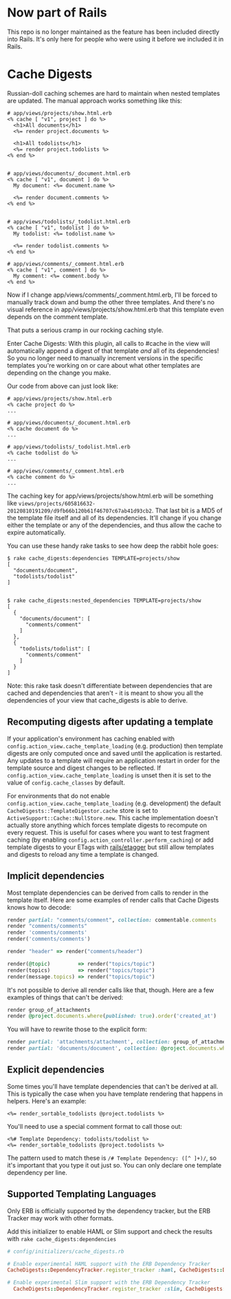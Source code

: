 Now part of Rails
=================

This repo is no longer maintained as the feature has been included directly into Rails. It's only here for people who were using it before we included it in Rails.


Cache Digests
=============

Russian-doll caching schemes are hard to maintain when nested templates are updated. The manual approach works something like this:

```HTML+ERB
# app/views/projects/show.html.erb
<% cache [ "v1", project ] do %>
  <h1>All documents</h1>
  <%= render project.documents %>

  <h1>All todolists</h1>
  <%= render project.todolists %>
<% end %>


# app/views/documents/_document.html.erb
<% cache [ "v1", document ] do %>
  My document: <%= document.name %>

  <%= render document.comments %>
<% end %>


# app/views/todolists/_todolist.html.erb
<% cache [ "v1", todolist ] do %>
  My todolist: <%= todolist.name %>

  <%= render todolist.comments %>
<% end %>

# app/views/comments/_comment.html.erb
<% cache [ "v1", comment ] do %>
  My comment: <%= comment.body %>
<% end %>
```

Now if I change app/views/comments/_comment.html.erb, I'll be forced to manually track down and bump the other three templates. And there's no visual reference in app/views/projects/show.html.erb that this template even depends on the comment template.

That puts a serious cramp in our rocking caching style.

Enter Cache Digests: With this plugin, all calls to #cache in the view will automatically append a digest of that template _and_ all of its dependencies! So you no longer need to manually increment versions in the specific templates you're working on or care about what other templates are depending on the change you make.

Our code from above can just look like:

```HTML+ERB
# app/views/projects/show.html.erb
<% cache project do %>
...

# app/views/documents/_document.html.erb
<% cache document do %>
...

# app/views/todolists/_todolist.html.erb
<% cache todolist do %>
...

# app/views/comments/_comment.html.erb
<% cache comment do %>
...
```

The caching key for app/views/projects/show.html.erb will be something like `views/projects/605816632-20120810191209/d9fb66b120b61f46707c67ab41d93cb2`. That last bit is a MD5 of the template file itself and all of its dependencies. It'll change if you change either the template or any of the dependencies, and thus allow the cache to expire automatically.

You can use these handy rake tasks to see how deep the rabbit hole goes:

```
$ rake cache_digests:dependencies TEMPLATE=projects/show
[
  "documents/document",
  "todolists/todolist"
]


$ rake cache_digests:nested_dependencies TEMPLATE=projects/show
[
  {
    "documents/document": [
      "comments/comment"
    ]
  },
  {
    "todolists/todolist": [
      "comments/comment"
    ]
  }
]
```
Note: this rake task doesn't differentiate between dependencies that are cached and dependencies that aren't - it is meant to show you all the dependencies of your view that cache_digests is able to derive.

Recomputing digests after updating a template
---------------------------------------------

If your application's environment has caching enabled with `config.action_view.cache_template_loading` (e.g. production) then template digests are only computed once and saved until the application is restarted. Any updates to a template will require an application restart in order for the template source and digest changes to be reflected. If `config.action_view.cache_template_loading` is unset then it is set to the value of `config.cache_classes` by default.

For environments that do not enable `config.action_view.cache_template_loading` (e.g. development) the default `CacheDigests::TemplateDigestor.cache` store is set to `ActiveSupport::Cache::NullStore.new`. This cache implementation doesn't actually store anything which forces template digests to recompute on every request. This is useful for cases where you want to test fragment caching (by enabling `config.action_controller.perform_caching`) or add template digests to your ETags with [rails/etagger](https://github.com/rails/etagger) but still allow templates and digests to reload any time a template is changed.

Implicit dependencies
---------------------

Most template dependencies can be derived from calls to render in the template itself. Here are some examples of render calls that Cache Digests knows how to decode:

```ruby
render partial: "comments/comment", collection: commentable.comments
render "comments/comments"
render 'comments/comments'
render('comments/comments')

render "header" => render("comments/header")

render(@topic)         => render("topics/topic")
render(topics)         => render("topics/topic")
render(message.topics) => render("topics/topic")
```

It's not possible to derive all render calls like that, though. Here are a few examples of things that can't be derived:

```ruby
render group_of_attachments
render @project.documents.where(published: true).order('created_at')
```

You will have to rewrite those to the explicit form:

```ruby
render partial: 'attachments/attachment', collection: group_of_attachments
render partial: 'documents/document', collection: @project.documents.where(published: true).order('created_at')
```

Explicit dependencies
---------------------

Some times you'll have template dependencies that can't be derived at all. This is typically the case when you have template rendering that happens in helpers. Here's an example:

```HTML+ERB
<%= render_sortable_todolists @project.todolists %>
```

You'll need to use a special comment format to call those out:

```HTML+ERB
<%# Template Dependency: todolists/todolist %>
<%= render_sortable_todolists @project.todolists %>
```

The pattern used to match these is `/# Template Dependency: ([^ ]+)/`, so it's important that you type it out just so. You can only declare one template dependency per line.


Supported Templating Languages
------------------------------

Only ERB is officially supported by the dependency tracker, but the ERB Tracker may work with other formats.

Add this initializer to enable HAML or Slim support and check the results with `rake cache_digests:dependencies`

```ruby
# config/initializers/cache_digests.rb

# Enable experimental HAML support with the ERB Dependency Tracker
CacheDigests::DependencyTracker.register_tracker :haml, CacheDigests::DependencyTracker::ERBTracker

# Enable experimental Slim support with the ERB Dependency Tracker
  CacheDigests::DependencyTracker.register_tracker :slim, CacheDigests::DependencyTracker::ERBTracker
```

